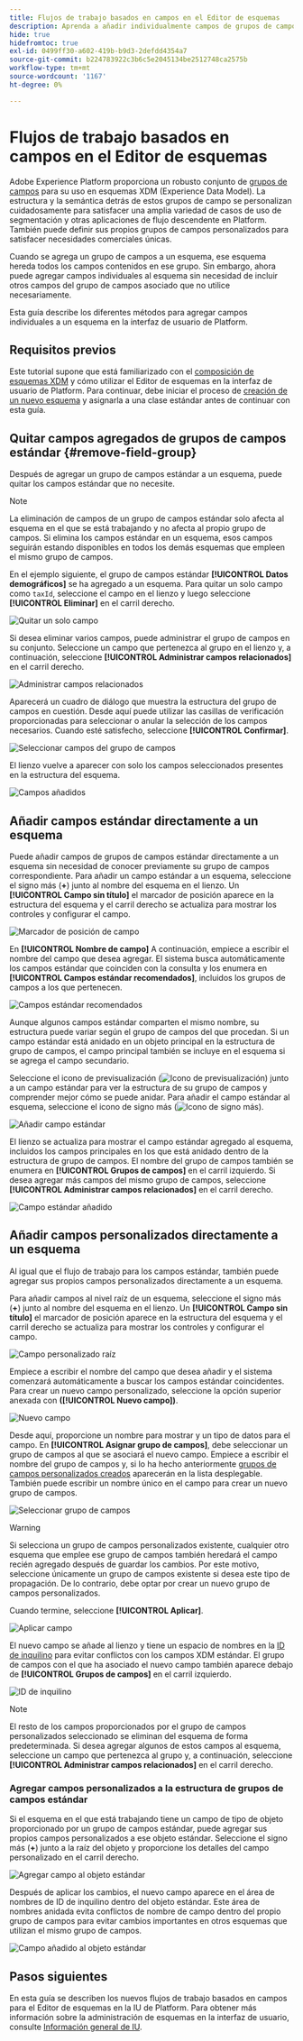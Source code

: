 ```yaml
---
title: Flujos de trabajo basados en campos en el Editor de esquemas
description: Aprenda a añadir individualmente campos de grupos de campos existentes a los esquemas XDM (Experience Data Model).
hide: true
hidefromtoc: true
exl-id: 0499ff30-a602-419b-b9d3-2defdd4354a7
source-git-commit: b224783922c3b6c5e2045134be2512748ca2575b
workflow-type: tm+mt
source-wordcount: '1167'
ht-degree: 0%

---
```


# Flujos de trabajo basados en campos en el Editor de esquemas

Adobe Experience Platform proporciona un robusto conjunto de [grupos de campos](../schema/composition.md#field-group) para su uso en esquemas XDM (Experience Data Model). La estructura y la semántica detrás de estos grupos de campo se personalizan cuidadosamente para satisfacer una amplia variedad de casos de uso de segmentación y otras aplicaciones de flujo descendente en Platform. También puede definir sus propios grupos de campos personalizados para satisfacer necesidades comerciales únicas.

Cuando se agrega un grupo de campos a un esquema, ese esquema hereda todos los campos contenidos en ese grupo. Sin embargo, ahora puede agregar campos individuales al esquema sin necesidad de incluir otros campos del grupo de campos asociado que no utilice necesariamente.

Esta guía describe los diferentes métodos para agregar campos individuales a un esquema en la interfaz de usuario de Platform.

## Requisitos previos

Este tutorial supone que está familiarizado con el [composición de esquemas XDM](../schema/composition.md) y cómo utilizar el Editor de esquemas en la interfaz de usuario de Platform. Para continuar, debe iniciar el proceso de [creación de un nuevo esquema](./resources/schemas.md) y asignarla a una clase estándar antes de continuar con esta guía.

## Quitar campos agregados de grupos de campos estándar {#remove-field-group}

Después de agregar un grupo de campos estándar a un esquema, puede quitar los campos estándar que no necesite.

>[!NOTE]
>
>La eliminación de campos de un grupo de campos estándar solo afecta al esquema en el que se está trabajando y no afecta al propio grupo de campos. Si elimina los campos estándar en un esquema, esos campos seguirán estando disponibles en todos los demás esquemas que empleen el mismo grupo de campos.

En el ejemplo siguiente, el grupo de campos estándar **[!UICONTROL Datos demográficos]** se ha agregado a un esquema. Para quitar un solo campo como `taxId`, seleccione el campo en el lienzo y luego seleccione **[!UICONTROL Eliminar]** en el carril derecho.

![Quitar un solo campo](../images/ui/field-based-workflows/remove-single-field.png)

Si desea eliminar varios campos, puede administrar el grupo de campos en su conjunto. Seleccione un campo que pertenezca al grupo en el lienzo y, a continuación, seleccione **[!UICONTROL Administrar campos relacionados]** en el carril derecho.

![Administrar campos relacionados](../images/ui/field-based-workflows/manage-related-fields.png)

Aparecerá un cuadro de diálogo que muestra la estructura del grupo de campos en cuestión. Desde aquí puede utilizar las casillas de verificación proporcionadas para seleccionar o anular la selección de los campos necesarios. Cuando esté satisfecho, seleccione **[!UICONTROL Confirmar]**.

![Seleccionar campos del grupo de campos](../images/ui/field-based-workflows/select-fields.png)

El lienzo vuelve a aparecer con solo los campos seleccionados presentes en la estructura del esquema.

![Campos añadidos](../images/ui/field-based-workflows/fields-added.png)

## Añadir campos estándar directamente a un esquema

Puede añadir campos de grupos de campos estándar directamente a un esquema sin necesidad de conocer previamente su grupo de campos correspondiente. Para añadir un campo estándar a un esquema, seleccione el signo más (**+**) junto al nombre del esquema en el lienzo. Un **[!UICONTROL Campo sin título]** el marcador de posición aparece en la estructura del esquema y el carril derecho se actualiza para mostrar los controles y configurar el campo.

![Marcador de posición de campo](../images/ui/field-based-workflows/root-custom-field.png)

En **[!UICONTROL Nombre de campo]** A continuación, empiece a escribir el nombre del campo que desea agregar. El sistema busca automáticamente los campos estándar que coinciden con la consulta y los enumera en **[!UICONTROL Campos estándar recomendados]**, incluidos los grupos de campos a los que pertenecen.

![Campos estándar recomendados](../images/ui/field-based-workflows/standard-field-search.png)

Aunque algunos campos estándar comparten el mismo nombre, su estructura puede variar según el grupo de campos del que procedan. Si un campo estándar está anidado en un objeto principal en la estructura de grupo de campos, el campo principal también se incluye en el esquema si se agrega el campo secundario.

Seleccione el icono de previsualización (![Icono de previsualización](../images/ui/field-based-workflows/preview-icon.png)) junto a un campo estándar para ver la estructura de su grupo de campos y comprender mejor cómo se puede anidar. Para añadir el campo estándar al esquema, seleccione el icono de signo más (![Icono de signo más](../images/ui/field-based-workflows/add-icon.png)).

![Añadir campo estándar](../images/ui/field-based-workflows/add-standard-field.png)

El lienzo se actualiza para mostrar el campo estándar agregado al esquema, incluidos los campos principales en los que está anidado dentro de la estructura de grupo de campos. El nombre del grupo de campos también se enumera en **[!UICONTROL Grupos de campos]** en el carril izquierdo. Si desea agregar más campos del mismo grupo de campos, seleccione **[!UICONTROL Administrar campos relacionados]** en el carril derecho.

![Campo estándar añadido](../images/ui/field-based-workflows/standard-field-added.png)

## Añadir campos personalizados directamente a un esquema

Al igual que el flujo de trabajo para los campos estándar, también puede agregar sus propios campos personalizados directamente a un esquema.

Para añadir campos al nivel raíz de un esquema, seleccione el signo más (**+**) junto al nombre del esquema en el lienzo. Un **[!UICONTROL Campo sin título]** el marcador de posición aparece en la estructura del esquema y el carril derecho se actualiza para mostrar los controles y configurar el campo.

![Campo personalizado raíz](../images/ui/field-based-workflows/root-custom-field.png)

Empiece a escribir el nombre del campo que desea añadir y el sistema comenzará automáticamente a buscar los campos estándar coincidentes. Para crear un nuevo campo personalizado, seleccione la opción superior anexada con **([!UICONTROL Nuevo campo])**.

![Nuevo campo](../images/ui/field-based-workflows/custom-field-search.png)

Desde aquí, proporcione un nombre para mostrar y un tipo de datos para el campo. En **[!UICONTROL Asignar grupo de campos]**, debe seleccionar un grupo de campos al que se asociará el nuevo campo. Empiece a escribir el nombre del grupo de campos y, si lo ha hecho anteriormente [grupos de campos personalizados creados](./resources/field-groups.md#create) aparecerán en la lista desplegable. También puede escribir un nombre único en el campo para crear un nuevo grupo de campos.

![Seleccionar grupo de campos](../images/ui/field-based-workflows/select-field-group.png)

>[!WARNING]
>
>Si selecciona un grupo de campos personalizados existente, cualquier otro esquema que emplee ese grupo de campos también heredará el campo recién agregado después de guardar los cambios. Por este motivo, seleccione únicamente un grupo de campos existente si desea este tipo de propagación. De lo contrario, debe optar por crear un nuevo grupo de campos personalizados.

Cuando termine, seleccione **[!UICONTROL Aplicar]**.

![Aplicar campo](../images/ui/field-based-workflows/apply-field.png)

El nuevo campo se añade al lienzo y tiene un espacio de nombres en la [ID de inquilino](../api/getting-started.md#know-your-tenant_id) para evitar conflictos con los campos XDM estándar. El grupo de campos con el que ha asociado el nuevo campo también aparece debajo de **[!UICONTROL Grupos de campos]** en el carril izquierdo.

![ID de inquilino](../images/ui/field-based-workflows/tenantId.png)

>[!NOTE]
>
>El resto de los campos proporcionados por el grupo de campos personalizados seleccionado se eliminan del esquema de forma predeterminada. Si desea agregar algunos de estos campos al esquema, seleccione un campo que pertenezca al grupo y, a continuación, seleccione **[!UICONTROL Administrar campos relacionados]** en el carril derecho.

### Agregar campos personalizados a la estructura de grupos de campos estándar

Si el esquema en el que está trabajando tiene un campo de tipo de objeto proporcionado por un grupo de campos estándar, puede agregar sus propios campos personalizados a ese objeto estándar. Seleccione el signo más (**+**) junto a la raíz del objeto y proporcione los detalles del campo personalizado en el carril derecho.

![Agregar campo al objeto estándar](../images/ui/field-based-workflows/add-field-to-standard-object.png)

Después de aplicar los cambios, el nuevo campo aparece en el área de nombres de ID de inquilino dentro del objeto estándar. Este área de nombres anidada evita conflictos de nombre de campo dentro del propio grupo de campos para evitar cambios importantes en otros esquemas que utilizan el mismo grupo de campos.

![Campo añadido al objeto estándar](../images/ui/field-based-workflows/added-to-standard-object.png)

## Pasos siguientes

En esta guía se describen los nuevos flujos de trabajo basados en campos para el Editor de esquemas en la IU de Platform. Para obtener más información sobre la administración de esquemas en la interfaz de usuario, consulte [Información general de IU](./overview.md).
